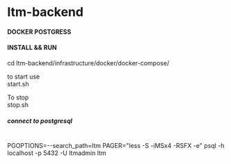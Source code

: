 # ltm-backend

#### DOCKER POSTGRESS

#### INSTALL && RUN

cd ltm-backend/infrastructure/docker/docker-compose/  

to start use  
start.sh  
  
To stop  
stop.sh  
 
##### connect to postgresql
<br>  
PGOPTIONS=--search_path=ltm PAGER="less -S -iMSx4 -RSFX -e" psql -h localhost -p 5432 -U ltmadmin ltm

